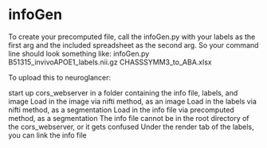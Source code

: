 # infoGen

To create your precomputed file, call the infoGen.py with your labels as the first arg and the included spreadsheet as the second arg.
So your command line should look something like:
  infoGen.py B51315_invivoAPOE1_labels.nii.gz CHASSSYMM3_to_ABA.xlsx
  
To upload this to neuroglancer:

  start up cors_webserver in a folder containing the info file, labels, and image
  Load in the image via nifti method, as an image
  Load in the labels via nifti method, as a segmentation
  Load in the info file via precomputed method, as a segmentation
    The info file cannot be in the root directory of the cors_webserver, or it gets confused
  Under the render tab of the labels, you can link the info file
